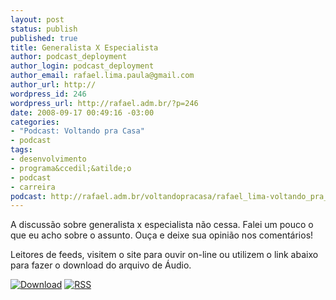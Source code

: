 ```yaml
--- 
layout: post
status: publish
published: true
title: Generalista X Especialista
author: podcast_deployment
author_login: podcast_deployment
author_email: rafael.lima.paula@gmail.com
author_url: http://
wordpress_id: 246
wordpress_url: http://rafael.adm.br/?p=246
date: 2008-09-17 00:49:16 -03:00
categories: 
- "Podcast: Voltando pra Casa"
- podcast
tags: 
- desenvolvimento
- programa&ccedil;&atilde;o
- podcast
- carreira
podcast: http://rafael.adm.br/voltandopracasa/rafael_lima-voltando_pra_casa-0018.mp3
---
```

A discuss&atilde;o sobre generalista x especialista n&atilde;o cessa. Falei um pouco o que eu acho sobre o assunto. Ou&ccedil;a e deixe sua opini&atilde;o nos coment&aacute;rios!

Leitores de feeds, visitem o site para ouvir on-line ou utilizem o link abaixo para fazer o download do arquivo de &Aacute;udio.

<a class="noborder" href="http://rafael.adm.br/voltandopracasa/rafael_lima-voltando_pra_casa-0018.mp3" title="Download"><img src="http://rafael.adm.br/wp-content/themes/rafael_lima-rockinblue/images/download_green.gif" border="0" alt="Download" /></a> <a class="noborder" href="http://feeds.feedburner.com/rafael_lima_podcast" title="RSS"><img src="http://rafael.adm.br/wp-content/themes/rafael_lima-rockinblue/images/icn-feed-16x16.png" border="0" alt="RSS" /></a>


